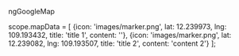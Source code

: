 ngGoogleMap

scope.mapData = [
	{icon: 'images/marker.png', lat: 12.239973, lng: 109.193432, title: 'title 1', content: ''},
	{icon: 'images/marker.png', lat: 12.239082, lng: 109.193507, title: 'title 2', content: 'content 2'}
];
<div bz-google-map id="gmap" map-wheel="false" map-zoom="15" map-ui="false" map-data="mapData" style="width:100%;height:500px"></div>

